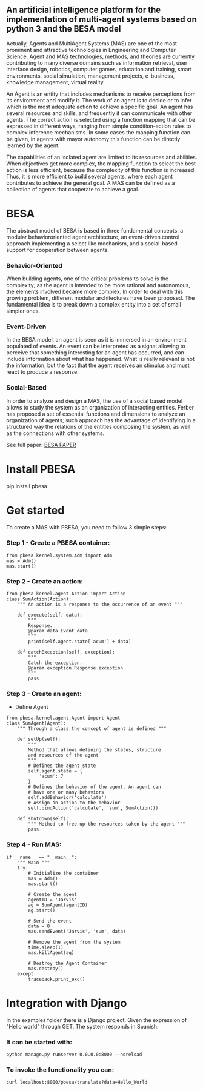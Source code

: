 ## An artificial intelligence platform for the implementation of multi-agent systems based on python 3 and the BESA model
Actually, Agents and MultiAgent Systems (MAS) are one of the most prominent and attractive technologies in Engineering and
Computer Science. Agent and MAS technologies, methods, and theories are currently contributing to many diverse domains
such as information retrieval, user interface design, robotics, computer games, education and training, smart environments, social simulation, management projects, e-business, knowledge management, virtual reality.

An Agent is an entity that includes mechanisms to receive perceptions from its environment and modify it. The work of an agent is to decide or to infer which is the most adequate action to achieve a specific goal. An agent has several resources and skills, and frequently it can communicate with other agents. The correct action is selected using a function mapping that can be expressed in different ways, ranging from simple condition-action rules to complex
inference mechanisms. In some cases the mapping function can be given, in agents with mayor autonomy this function can be directly learned by the agent.

The capabilities of an isolated agent are limited to its resources and abilities. When objectives get more complex, the mapping function to select the best action is less efficient, because the complexity of this function is increased. Thus, it is more efficient to build several agents, where each agent contributes to achieve the general goal. A MAS can be defined as a collection of agents that cooperate to achieve a goal.

# BESA
The abstract model of BESA is based in three fundamental concepts: a modular behaviororiented agent architecture, an event-driven control approach implementing a select like mechanism, and a social-based support for cooperation between agents.

### Behavior-Oriented
When building agents, one of the critical problems to solve is the complexity; as the agent is intended to be more rational and autonomous, the elements involved became more complex. In order to deal with this growing problem,
different modular architectures have been proposed. The fundamental idea is to break down a complex entity into a set of small simpler ones.

### Event-Driven
In the BESA model, an agent is seen as it is immersed in an environment populated of events. An event can be interpreted as a signal allowing to perceive that something interesting for an agent has occurred, and can include
information about what has happened. What is really relevant is not the information, but the fact that the agent receives an stimulus and must react to produce a response.

### Social-Based
In order to analyze and design a MAS, the use of a social based model allows to study the system
as an organization of interacting entities. Ferber has proposed a set of essential functions and dimensions to analyze an organization of agents; such approach has the advantage of identifying in a structured way the relations of the entities
composing the system, as well as the connections with other systems.

See full paper: [BESA PAPER](https://pdfs.semanticscholar.org/5836/027c6c07b124ac86d3343aa56b43b52779e6.pdf)

# Install PBESA
pip install pbesa

# Get started
To create a MAS with PBESA, you need to follow 3 simple steps:

### Step 1 - Create a PBESA container:
```
from pbesa.kernel.system.Adm import Adm
mas = Adm()
mas.start()
```
### Step 2 - Create an action:
```
from pbesa.kernel.agent.Action import Action
class SumAction(Action):
    """ An action is a response to the occurrence of an event """

    def execute(self, data):
        """ 
        Response.
        @param data Event data 
        """
        print(self.agent.state['acum'] + data)

    def catchException(self, exception):
        """
        Catch the exception.
        @param exception Response exception
        """
        pass
```
### Step 3 - Create an agent:
- Define Agent
```
from pbesa.kernel.agent.Agent import Agent
class SumAgent(Agent):
    """ Through a class the concept of agent is defined """
    
    def setUp(self):
        """
        Method that allows defining the status, structure 
        and resources of the agent
        """
        # Defines the agent state
        self.agent.state = {
            'acum': 7
        }
        # Defines the behavior of the agent. An agent can 
        # have one or many behaviors
        self.addBehavior('calculate')
        # Assign an action to the behavior
        self.bindAction('calculate', 'sum', SumAction())

    def shutdown(self):
        """ Method to free up the resources taken by the agent """
        pass
```
### Step 4 - Run MAS:
```
if __name__ == "__main__":
    """ Main """
    try:
        # Initialize the container
        mas = Adm()
        mas.start()

        # Create the agent
        agentID = 'Jarvis'
        ag = SumAgent(agentID)
        ag.start()

        # Send the event
        data = 8
        mas.sendEvent('Jarvis', 'sum', data)

        # Remove the agent from the system
        time.sleep(1)
        mas.killAgent(ag)

        # Destroy the Agent Container
        mas.destroy()
    except:
        traceback.print_exc()
```

# Integration with Django
In the examples folder there is a Django project. Given the expression of "Hello world" through GET. The system responds in Spanish.

### It can be started with:
```
python manage.py runserver 0.0.0.0:8000 --noreload
```

### To invoke the functionality you can:
```
curl localhost:8000/pbesa/translate?data=Hello_World
```
